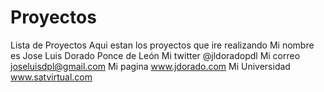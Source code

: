 # Proyectos
Lista de Proyectos
Aqui estan los proyectos que ire realizando
Mi nombre es Jose Luis Dorado Ponce de León
Mi twitter @jldoradopdl
Mi correo joseluisdpl@gmail.com
Mi pagina www.jdorado.com
Mi Universidad www.satvirtual.com
